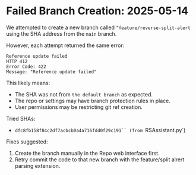 # Failed Branch Creation: 2025-05-14

We attempted to create a new branch called `^feature/reverse-split-alert` using the SHA address from the `main` branch.

However, each attempt returned the same error:
```text
Reference update failed
HTTP 412
Error Code: 422
Message: "Reference update failed"
```

This likely means:
- The SHA was not from `the default branch` as expected.
- The repo or settings may have branch protection rules in place.
- User permissions may be restricting git ref creation.

Tried SHAs:
- `dfc8fb158f84c2df7acbcb0a4a716fdd0f29c191`` (from `RSAssistant.py`)

Fixes suggested:

1. Create the branch manually in the Repo web interface first.
2. Retry commit the code to that new branch with the feature/split alrert parsing extension.
